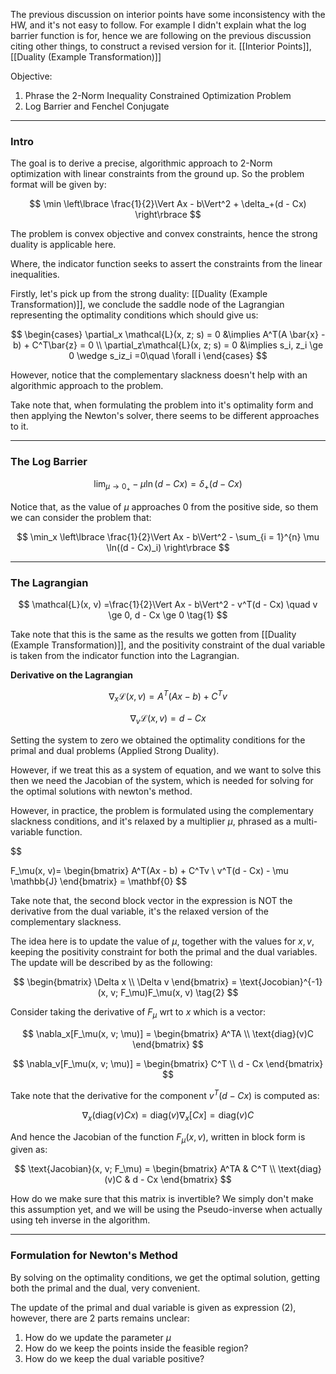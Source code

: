 The previous discussion on interior points have some inconsistency with the HW, and it's not easy to follow. For example I didn't explain what the log barrier function is for, hence we are following on the previous discussion citing other things, to construct a revised version for it. 
[[Interior Points]], [[Duality (Example Transformation)]]

Objective: 
1. Phrase the 2-Norm Inequality Constrained Optimization Problem
2. Log Barrier and Fenchel Conjugate

---
### **Intro**

The goal is to derive a precise, algorithmic approach to 2-Norm optimization with linear constraints from the ground up. So the problem format will be given by: 

$$
\min \left\lbrace
    \frac{1}{2}\Vert Ax - b\Vert^2 + \delta_+(d - Cx)
\right\rbrace
$$

The problem is convex objective and convex constraints, hence the strong duality is applicable here. 

Where, the indicator function seeks to assert the constraints from the linear inequalities. 

Firstly, let's pick up from the strong duality: [[Duality (Example Transformation)]], we conclude the saddle node of the Lagrangian representing the optimality conditions which should give us: 

$$
\begin{cases}
    \partial_x \mathcal{L}(x, z; s) = 0 &\implies A^T(A \bar{x} - b) + C^T\bar{z}  = 0 
    \\
    \partial_z\mathcal{L}(x, z; s) = 0 &\implies s_i, z_i \ge 0 \wedge s_iz_i =0\quad \forall i
\end{cases}
$$

However, notice that the complementary slackness doesn't help with an algorithmic approach to the problem. 

Take note that, when formulating the problem into it's optimality form and then applying the Newton's solver, there seems to be different approaches to it. 

---
### **The Log Barrier** 

$$
\lim_{\mu \rightarrow 0_+} -\mu\ln(d - Cx) = \delta_+(d - Cx)
$$

Notice that, as the value of $\mu$ approaches $0$ from the positive side, so them we can consider the problem that: 

$$
\min_x \left\lbrace
    \frac{1}{2}\Vert Ax - b\Vert^2 -
    \sum_{i = 1}^{n}
        \mu \ln((d - Cx)_i)
\right\rbrace
$$


---
### **The Lagrangian**
$$
\mathcal{L}(x, v) =\frac{1}{2}\Vert Ax - b\Vert^2 - v^T(d - Cx) \quad v \ge 0, d - Cx \ge 0 \tag{1}
$$

Take note that this is the same as the results we gotten from [[Duality (Example Transformation)]], and the positivity constraint of the dual variable is taken from the indicator function into the Lagrangian. 

**Derivative on the Lagrangian**

$$
\nabla_x\mathcal{L}(x, v) = 
A^T(Ax - b) + C^Tv
$$

$$
\nabla_v \mathcal{L}(x, v) = d - Cx
$$

Setting the system to zero we obtained the optimality conditions for the primal and dual problems (Applied Strong Duality). 

However, if we treat this as a system of equation, and we want to solve this then we need the Jacobian of the system, which is needed for solving for the optimal solutions with newton's method. 

However, in practice, the problem is formulated using the complementary slackness conditions, and it's relaxed by a multiplier $\mu$, phrased as a multi-variable function. 

$$

F_\mu(x, v)= 
\begin{bmatrix}
    A^T(Ax - b) + C^Tv 
    \\
    v^T(d - Cx) - \mu \mathbb{J}
\end{bmatrix} = \mathbf{0}
$$

Take note that, the second block vector in the expression is NOT the derivative from the dual variable, it's the relaxed version of the complementary slackness. 

The idea here is to update the value of $\mu$, together with the values for $x, v$, keeping the positivity constraint for both the primal and the dual variables. The update will be described by as the following:

$$
\begin{bmatrix}
\Delta x \\ \Delta v
\end{bmatrix} = 
\text{Jocobian}^{-1}(x, v; F_\mu)F_\mu(x, v) \tag{2}
$$

Consider taking the derivative of $F_\mu$ wrt to $x$ which is a vector: 

$$
\nabla_x[F_\mu(x, v; \mu)] = 
\begin{bmatrix}
    A^TA \\ \text{diag}(v)C
\end{bmatrix}
$$

$$
\nabla_v[F_\mu(x, v; \mu)] = 
\begin{bmatrix}
    C^T \\ d - Cx 
\end{bmatrix}
$$

Take note that the derivative for the component $v^T(d - Cx)$ is computed as: 

$$
\nabla_x(\text{diag}(v)Cx) = \text{diag}(v)\nabla_x[Cx] = \text{diag}(v) C
$$

And hence the Jacobian of the function $F_\mu(x, v)$, written in block form is given as: 

$$
\text{Jacobian}(x, v; F_\mu) = 
\begin{bmatrix}
A^TA & C^T \\ \text{diag}(v)C & d - Cx 
\end{bmatrix}
$$

How do we make sure that this matrix is invertible? We simply don't make this assumption yet, and we will be using the Pseudo-inverse when actually using teh inverse in the algorithm. 


---
### **Formulation for Newton's Method**

By solving on the optimality conditions, we get the optimal solution, getting both the primal and the dual, very convenient. 

The update of the primal and dual variable is given as expression (2), however, there are 2 parts remains unclear: 

1. How do we update the parameter $\mu$
2. How do we keep the points inside the feasible region? 
3. How do we keep the dual variable positive? 


